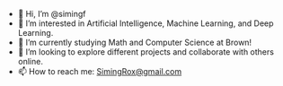 - 👋 Hi, I’m @simingf
- 👀 I’m interested in Artificial Intelligence, Machine Learning, and Deep Learning.
- 🌱 I’m currently studying Math and Computer Science at Brown!
- 💞️ I’m looking to explore different projects and collaborate with others online.
- 📫 How to reach me: SimingRox@gmail.com

<!---
SimingRox/SimingRox is a ✨ special ✨ repository because its `README.md` (this file) appears on your GitHub profile.
You can click the Preview link to take a look at your changes.
--->
